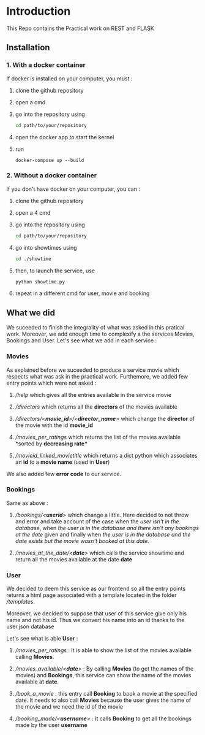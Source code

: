 # Introduction

This Repo contains the Practical work on REST and FLASK

## Installation

### 1. With a docker container

If docker is installed on your computer, you must :

1. clone the github repository
2. open a cmd
3. go into the repository using

   ```bash
   cd path/to/your/repository
   ```

4. open the docker app to start the kernel
5. run

   ```
   docker-compose up --build
   ```

### 2. Without a docker container

If you don't have docker on your computer, you can :

1. clone the github repository
2. open a 4 cmd
3. go into the repository using

   ```bash
   cd path/to/your/repository
   ```

4. go into showtimes using

   ```bash
   cd ./showtime
   ```

5. then, to launch the service, use

   ```bash
   python showtime.py
   ```

6. repeat in a different cmd for user, movie and booking

## What we did

We suceeded to finish the integrality of what was asked in this pratical work. Moreover, we add enough time to complexify a
the services Movies, Bookings and User. Let's see what we add in each service :

### Movies

As explained before we suceeded to produce a service movie which respects what was ask in the practical work.
Furthemore, we added few entry points which were not asked :

1. _/help_ which gives all the entries available in the service movie

2. _/directors_ which returns all the **directors** of the movies available

3. _/directors/<**movie_id**>/<**director_name**>_ which change the **director** of the movie with the id **movie_id**

4. _/movies_per_ratings_ which returns the list of the movies available \*sorted by **decreasing rate\***

5. _/movieid_linked_movietitle_ which returns a dict python which associates an **id** to a **movie name** (used in **User**)

We also added few **error code** to our service.

### Bookings

Same as above :

1. _/bookings/<**userid**>_ which change a little. Here decided to not throw and error and take account of the case when the _user isn't in the database_, when _the user is in the database and there isn't any bookings at the date_ given and finally when _the user is in the database and the date exists but the movie wasn't booked at this date_.

2. _/movies_at_the_date/<**date**>_ which calls the service showtime and return all the movies available at the date **date**

### User

We decided to deem this service as our frontend so all the entry points returns a html page associated with a template located in the folder _/templates_.

Moreover, we decided to suppose that user of this service give only his name and not his id. Thus we convert his name into an id thanks to the user.json database

Let's see what is able **User** :

1. _/movies_per_ratings_ : It is able to show the list of the movies available calling **Movies**.

2. _/movies_available/<**date**>_ : By calling **Movies** (to get the names of the movies) and **Bookings**, this service can show the name of the movies available at **date**.

3. _/book_a_movie_ : this entry call **Booking** to book a movie at the specified date. It needs to also call **Movies** because the user gives the name of the movie and we need the id of the movie

4. _/booking_made/<**username**>_ : It calls **Booking** to get all the bookings made by the user **username**
